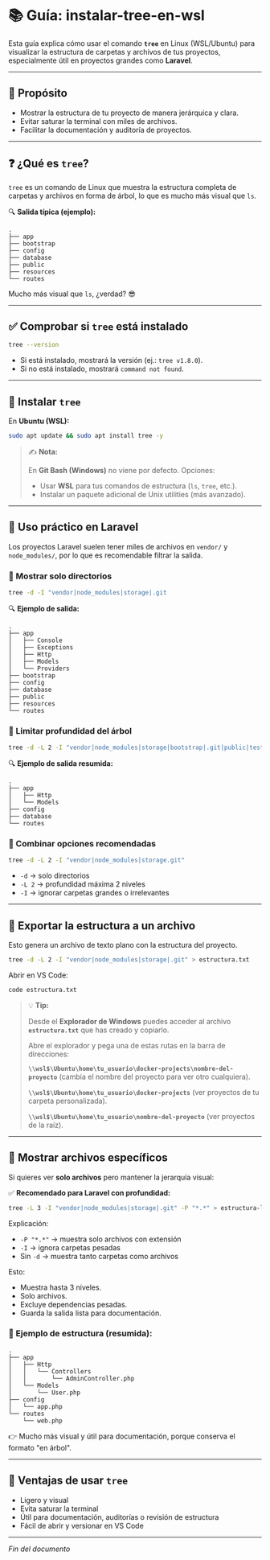 # 📚 Guía: instalar-tree-en-wsl

Esta guía explica cómo usar el comando **`tree`** en Linux (WSL/Ubuntu) para visualizar la estructura de carpetas y archivos de tus proyectos, especialmente útil en proyectos grandes como **Laravel**.

---

## 🎯 Propósito

- Mostrar la estructura de tu proyecto de manera jerárquica y clara.  
- Evitar saturar la terminal con miles de archivos.  
- Facilitar la documentación y auditoría de proyectos.

---

## ❓ ¿Qué es `tree`?

`tree` es un comando de Linux que muestra la estructura completa de carpetas y archivos en forma de árbol, lo que es mucho más visual que `ls`.

🔍 **Salida típica (ejemplo):**

```text
.
├── app
├── bootstrap
├── config
├── database
├── public
├── resources
└── routes
```

Mucho más visual que `ls`, ¿verdad? 😎

---

## ✅ Comprobar si `tree` está instalado

```bash
tree --version
```

- Si está instalado, mostrará la versión (ej.: `tree v1.8.0`).  
- Si no está instalado, mostrará `command not found`.

---

## 🧰 Instalar `tree`

En **Ubuntu (WSL):**

```bash
sudo apt update && sudo apt install tree -y
```

> ✍️ **Nota:** 
>
> En **Git Bash (Windows)** no viene por defecto. Opciones:
>
> - Usar **WSL** para tus comandos de estructura (`ls`, `tree`, etc.).  
> - Instalar un paquete adicional de Unix utilities (más avanzado).

---

## 🌳 Uso práctico en Laravel

Los proyectos Laravel suelen tener miles de archivos en `vendor/` y `node_modules/`, por lo que es recomendable filtrar la salida.

### 📂 Mostrar solo directorios

```bash
tree -d -I "vendor|node_modules|storage|.git
```

🔍 **Ejemplo de salida:**

```text
.
├── app
│   ├── Console
│   ├── Exceptions
│   ├── Http
│   ├── Models
│   └── Providers
├── bootstrap
├── config
├── database
├── public
├── resources
└── routes
```

### 📂 Limitar profundidad del árbol

```bash
tree -d -L 2 -I "vendor|node_modules|storage|bootstrap|.git|public|tests"
```

🔍 **Ejemplo de salida resumida:**

```text
.
├── app
│   ├── Http
│   └── Models
├── config
├── database
└── routes
```

### 📂 Combinar opciones recomendadas

```bash
tree -d -L 2 -I "vendor|node_modules|storage.git"
```

- `-d` → solo directorios  
- `-L 2` → profundidad máxima 2 niveles  
- `-I` → ignorar carpetas grandes o irrelevantes

---

## 📝 Exportar la estructura a un archivo

Esto genera un archivo de texto plano con la estructura del proyecto. 

```bash
tree -d -L 2 -I "vendor|node_modules|storage|.git" > estructura.txt
```

Abrir en VS Code:

```bash
code estructura.txt
```

> 💡 **Tip:**  
>
> Desde el **Explorador de Windows** puedes acceder al archivo **`estructura.txt`** que has creado y copiarlo.
>
> Abre el explorador y pega una de estas rutas en la barra de direcciones:
> 
> **`\\wsl$\Ubuntu\home\tu_usuario\docker-projects\nombre-del-proyecto`** (cambia el nombre del proyecto para ver otro cualquiera).
>
> **`\\wsl$\Ubuntu\home\tu_usuario\docker-projects`** (ver proyectos de tu carpeta personalizada).
>
> **`\\wsl$\Ubuntu\home\tu_usuario\nombre-del-proyecto`** (ver proyectos de la raíz).

---

## 📝 Mostrar archivos específicos

Si quieres ver **solo archivos** pero mantener la jerarquía visual:

✅ **Recomendado para Laravel con profundidad:**

```bash
tree -L 3 -I "vendor|node_modules|storage|.git" -P "*.*" > estructura-ligera.txt
```

Explicación:
- `-P "*.*"` → muestra solo archivos con extensión  
- `-I` → ignora carpetas pesadas  
- Sin `-d` → muestra tanto carpetas como archivos

Esto:
- Muestra hasta 3 niveles.
- Solo archivos.
- Excluye dependencias pesadas.
- Guarda la salida lista para documentación.

### 📂 Ejemplo de estructura (resumida):

```text
.
├── app
│   ├── Http
│   │   └── Controllers
│   │       └── AdminController.php
│   └── Models
│       └── User.php
├── config
│   └── app.php
└── routes
    └── web.php
```

👉 Mucho más visual y útil para documentación, porque conserva el formato "en árbol".

---

## 🌳 Ventajas de usar `tree`

- Ligero y visual  
- Evita saturar la terminal  
- Útil para documentación, auditorías o revisión de estructura  
- Fácil de abrir y versionar en VS Code

---

*Fin del documento*
